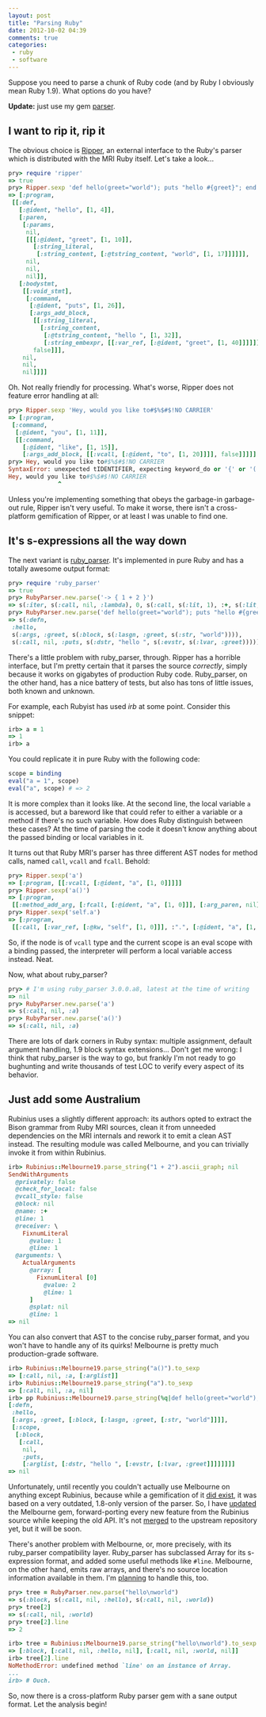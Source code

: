 ```yaml
---
layout: post
title: "Parsing Ruby"
date: 2012-10-02 04:39
comments: true
categories:
 - ruby
 - software
---
```


Suppose you need to parse a chunk of Ruby code (and by Ruby I obviously mean Ruby 1.9). What options do you have?
<!--more-->

**Update:** just use my gem [parser](http://github.com/whitequark/parser).

I want to rip it, rip it
------------------------

The obvious choice is [Ripper](http://www.ruby-doc.org/stdlib-1.9.3/libdoc/ripper/rdoc/Ripper.html), an external interface to the Ruby's parser which is distributed with the MRI Ruby itself. Let's take a look...

``` ruby
pry> require 'ripper'
=> true
pry> Ripper.sexp 'def hello(greet="world"); puts "hello #{greet}"; end'
=> [:program,
 [[:def,
   [:@ident, "hello", [1, 4]],
   [:paren,
    [:params,
     nil,
     [[[:@ident, "greet", [1, 10]],
       [:string_literal,
        [:string_content, [:@tstring_content, "world", [1, 17]]]]]],
     nil,
     nil,
     nil]],
   [:bodystmt,
    [[:void_stmt],
     [:command,
      [:@ident, "puts", [1, 26]],
      [:args_add_block,
       [[:string_literal,
         [:string_content,
          [:@tstring_content, "hello ", [1, 32]],
          [:string_embexpr, [[:var_ref, [:@ident, "greet", [1, 40]]]]]]]],
       false]]],
    nil,
    nil,
    nil]]]]
```

Oh. Not really friendly for processing. What's worse, Ripper does not feature error handling at all:

``` ruby
pry> Ripper.sexp 'Hey, would you like to#$%$#$!NO CARRIER'
=> [:program,
 [:command,
  [:@ident, "you", [1, 11]],
  [[:command,
    [:@ident, "like", [1, 15]],
    [:args_add_block, [[:vcall, [:@ident, "to", [1, 20]]]], false]]]]]
pry> Hey, would you like to#$%$#$!NO CARRIER
SyntaxError: unexpected tIDENTIFIER, expecting keyword_do or '{' or '('
Hey, would you like to#$%$#$!NO CARRIER
              ^
```

Unless you're implementing something that obeys the garbage-in garbage-out rule, Ripper isn't very useful. To make it worse, there isn't a cross-platform gemification of Ripper, or at least I was unable to find one.

It's s-expressions all the way down
-----------------------------------

The next variant is [ruby_parser](https://github.com/seattlerb/ruby_parser). It's implemented in pure Ruby and has a totally awesome output format:

``` ruby
pry> require 'ruby_parser'
=> true
pry> RubyParser.new.parse('-> { 1 + 2 }')
=> s(:iter, s(:call, nil, :lambda), 0, s(:call, s(:lit, 1), :+, s(:lit, 2)))
pry> RubyParser.new.parse('def hello(greet="world"); puts "hello #{greet}"; end')
=> s(:defn,
 :hello,
 s(:args, :greet, s(:block, s(:lasgn, :greet, s(:str, "world")))),
 s(:call, nil, :puts, s(:dstr, "hello ", s(:evstr, s(:lvar, :greet)))))
```

There's a little problem with ruby_parser, through. Ripper has a horrible interface, but I'm pretty certain that it parses the source _correctly_, simply because it works on gigabytes of production Ruby code. Ruby_parser, on the other hand, has a nice battery of tests, but also has tons of little issues, both known and unknown.

For example, each Rubyist has used _irb_ at some point. Consider this snippet:

``` ruby
irb> a = 1
=> 1
irb> a
```

You could replicate it in pure Ruby with the following code:

``` ruby
scope = binding
eval("a = 1", scope)
eval("a", scope) # => 2
```

It is more complex than it looks like. At the second line, the local variable `a` is accessed, but a bareword like that could refer to either a variable or a method if there's no such variable. How does Ruby distinguish between these cases? At the time of parsing the code it doesn't know anything about the passed binding or local variables in it.

It turns out that Ruby MRI's parser has three different AST nodes for method calls, named `call`, `vcall` and `fcall`. Behold:

``` ruby
pry> Ripper.sexp('a')
=> [:program, [[:vcall, [:@ident, "a", [1, 0]]]]]
pry> Ripper.sexp('a()')
=> [:program,
 [[:method_add_arg, [:fcall, [:@ident, "a", [1, 0]]], [:arg_paren, nil]]]]
pry> Ripper.sexp('self.a')
=> [:program,
 [[:call, [:var_ref, [:@kw, "self", [1, 0]]], :".", [:@ident, "a", [1, 5]]]]]
```

So, if the node is of `vcall` type and the current scope is an eval scope with a binding passed, the interpreter will perform a local variable access instead. Neat.

Now, what about ruby_parser?

``` ruby
pry> # I'm using ruby_parser 3.0.0.a8, latest at the time of writing
=> nil
pry> RubyParser.new.parse('a')
=> s(:call, nil, :a)
pry> RubyParser.new.parse('a()')
=> s(:call, nil, :a)
```

There are lots of dark corners in Ruby syntax: multiple assignment, default argument handling, 1.9 block syntax extensions... Don't get me wrong: I think that ruby_parser is the way to go, but frankly I'm not ready to go bughunting and write thousands of test LOC to verify every aspect of its behavior.

Just add some Australium
------------------------

Rubinius uses a slightly different approach: its authors opted to extract the Bison grammar from Ruby MRI sources, clean it from unneeded dependencies on the MRI internals and rework it to emit a clean AST instead. The resulting module was called Melbourne, and you can trivially invoke it from within Rubinius.

``` ruby
irb> Rubinius::Melbourne19.parse_string("1 + 2").ascii_graph; nil
SendWithArguments
  @privately: false
  @check_for_local: false
  @vcall_style: false
  @block: nil
  @name: :+
  @line: 1
  @receiver: \
    FixnumLiteral
      @value: 1
      @line: 1
  @arguments: \
    ActualArguments
      @array: [
        FixnumLiteral [0]
          @value: 2
          @line: 1
      ]
      @splat: nil
      @line: 1
=> nil
```

You can also convert that AST to the concise ruby_parser format, and you won't have to handle any of its quirks! Melbourne is pretty much production-grade software.

``` ruby
irb> Rubinius::Melbourne19.parse_string("a()").to_sexp
=> [:call, nil, :a, [:arglist]]
irb> Rubinius::Melbourne19.parse_string("a").to_sexp
=> [:call, nil, :a, nil]
irb> pp Rubinius::Melbourne19.parse_string(%q|def hello(greet="world"); puts "hello #{greet}"; end|).to_sexp; nil
[:defn,
 :hello,
 [:args, :greet, [:block, [:lasgn, :greet, [:str, "world"]]]],
 [:scope,
  [:block,
   [:call,
    nil,
    :puts,
    [:arglist, [:dstr, "hello ", [:evstr, [:lvar, :greet]]]]]]]]
=> nil
```

Unfortunately, until recently you couldn't actually use Melbourne on anything except Rubinius, because while a gemification of it [did exist](http://rubygems.org/gems/melbourne), it was based on a very outdated, 1.8-only version of the parser. So, I have [updated](http://github.com/whitequark/melbourne) the Melbourne gem, forward-porting every new feature from the Rubinius source while keeping the old API. It's not [merged](https://github.com/simplabs/melbourne/pull/2) to the upstream repository yet, but it will be soon.

There's another problem with Melbourne, or, more precisely, with its ruby_parser compatibility layer. Ruby_parser has subclassed Array for its s-expression format, and added some useful methods like `#line`. Melbourne, on the other hand, emits raw arrays, and there's no source location information available in them. I'm [planning](https://github.com/simplabs/melbourne/issues/3) to handle this, too.

``` ruby
pry> tree = RubyParser.new.parse("hello\nworld")
=> s(:block, s(:call, nil, :hello), s(:call, nil, :world))
pry> tree[2]
=> s(:call, nil, :world)
pry> tree[2].line
=> 2

irb> tree = Rubinius::Melbourne19.parse_string("hello\nworld").to_sexp
=> [:block, [:call, nil, :hello, nil], [:call, nil, :world, nil]]
irb> tree[2].line
NoMethodError: undefined method `line' on an instance of Array.
...
irb> # Ouch.
```

So, now there is a cross-platform Ruby parser gem with a sane output format. Let the analysis begin!

